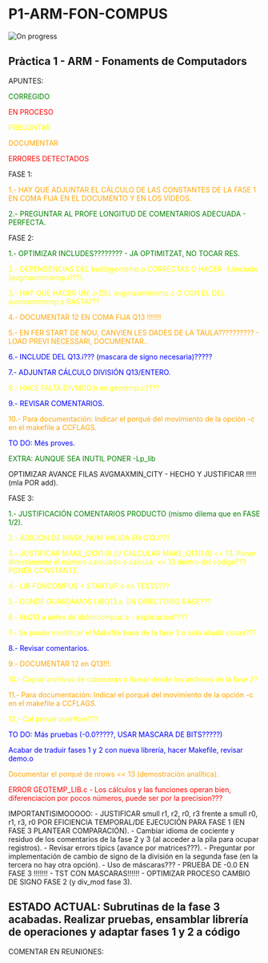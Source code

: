 # P1-ARM-FON-COMPUS
<img alt="On progress" src="https://img.shields.io/badge/status-on_progress-yellow">
<h2>Pràctica 1 - ARM - Fonaments de Computadors</h2>
APUNTES:
<p style="color:green">CORREGIDO</p>
<p style="color:red">EN PROCESO</p>
<p style="color:yellow">PREGUNTAR</p>
<p style="color:orange">DOCUMENTAR</p>
<p style="color:red">ERRORES DETECTADOS</p>
FASE 1:
    <p style="color:orange">1.- HAY QUE ADJUNTAR EL CÁLCULO DE LAS CONSTANTES DE LA FASE 1 EN COMA FIJA EN EL DOCUMENTO Y EN LOS VÍDEOS.</p>
    <p style="color:green">2.- PREGUNTAR AL PROFE LONGITUD DE COMENTARIOS ADECUADA - PERFECTA.</p>
FASE 2:</p>
    <p style="color:green">1.- OPTIMIZAR INCLUDES???????? - JA OPTIMITZAT, NO TOCAR RES.</p>
    <p style="color:yellow">2.- DEPENDENCIAS DEL build/geotemp.o CORRECTAS O HACER -I./include (avgmaxmintemp.i???).</p>
    <p style="color:yellow">3.- HAY QUE HACER UN .o DEL avgmaxmintemp.c O CON EL DEL avmaxmintemp.s BASTA???</p>
    <p style="color:orange">4.- DOCUMENTAR 12 EN COMA FIJA Q13 !!!!!!!</p>
    <p style="color:orange">5.- EN FER START DE NOU, CANVIEN LES DADES DE LA TAULA?????????? - LOAD PREVI NECESSARI, DOCUMENTAR..</p>
    <p style="color:blue">6.- INCLUDE DEL Q13.i??? (mascara de signo necesaria)?????</p>
    <p style="color:blue">7.- ADJUNTAR CÁLCULO DIVISIÓN Q13/ENTERO.</p>
    <p style="color:yellow">8.- HACE FALTA DIVMOD.h en geotemp.c????</p>
    <p style="color:blue">9.- REVISAR COMENTARIOS.</p>
    <p style="color:orange">10.- Para documentación: Indicar el porqué del movimiento de la opción -c en el makefile a CCFLAGS.</p>
    <p style="color:blue">TO DO: Més proves.</p>
    <p style="color:green">EXTRA: AUNQUE SEA INUTIL PONER -Lp_lib</p>
    <p styke="color:orange">OPTIMIZAR AVANCE FILAS AVGMAXMIN_CITY - HECHO Y JUSTIFICAR !!!!! (mla POR add).</p>
FASE 3:</p>
    <p style="color:green">1.- JUSTIFICACIÓN COMENTARIOS PRODUCTO (mismo dilema que en FASE 1/2).</p>
    <p style="color:yellow">2.- ADICION DE MASK_NUM VALIDA EN Q13.i???</p>
    <p style="color:yellow">3.- JUSTIFICAR MAKE_Q13(1.0) /// CALCULAR MAKE_Q13(1.0) << 13. Poner directamente el número calculado o calcular << 13 dentro del código??? PONER CONSTANTE.</p>
    <p style="color:yellow">4.- LIB FONCOMPUS + STARTUP.o en TESTS???</p>
    <p style="color:yellow">5.- DONDE GUARDAMOS LIBQ13.a, EN DIRECTORIO BASE???</p>
    <p style="color:yellow">6.- libQ13.a antes de libfoncompus.a - explicacion????</p>
    <p style="color:yellow">7.- Se puede modificar el Makefile base de la fase 3 o solo añadir cosas???</p>
    <p style="color:blue">8.- Revisar comentarios.</p>
    <p style="color:orange">9.- DOCUMENTAR 12 en Q13!!!.</p>
    <p style="color:yellow">10.- Copiar archivos de cabeceras o llamar desde los archivos de la fase 2?</p>
    <p style="color:orange">11.- Para documentación: Indicar el porqué del movimiento de la opción -c en el makefile a CCFLAGS.</p>
    <p style="color:yellow">12.- Cal provar overflow???</p>
    <p style="color:blue">TO DO: Más pruebas (-0.0?????, USAR MASCARA DE BITS?????)</p>
    <p style="color:blue">Acabar de traduir fases 1 y 2 con nueva librería, hacer Makefile, revisar demo.o</p>
    <p style="color:orange">Documentar el porqué de nrows << 13 (demostración analítica).</p>
    <p style="color:red">ERROR GEOTEMP_LIB.c - Los cálculos y las funciones operan bien, diferenciacion por pocos números, puede ser por la precision???</p>

IMPORTANTISIMOOOOO:
        -   JUSTIFICAR smull r1, r2, r0, r3 frente a smull r0, r1, r3, r0  POR EFICIENCIA TEMPORAL/DE EJECUCIÓN PARA FASE 1 (EN FASE 3 PLANTEAR COMPARACIÓN).
        -   Cambiar idioma de cociente y residuo de los comentarios de la fase 2 y 3 (al acceder a la pila para ocupar registros).
        -   Revisar errors típics (avance por matrices???).
        -   Preguntar por implementación de cambio de signo de la división en la segunda fase (en la tercera no hay otra opción).
        -   Uso de máscaras???
        -   PRUEBA DE -0.0 EN FASE 3 !!!!!!!
        -   TST CON MASCARAS!!!!!!
        -   OPTIMIZAR PROCESO CAMBIO DE SIGNO FASE 2 (y div_mod fase 3).

<h2>ESTADO ACTUAL: Subrutinas de la fase 3 acabadas. Realizar pruebas, ensamblar librería de operaciones y adaptar fases 1 y 2 a código</h2>

COMENTAR EN REUNIONES:
